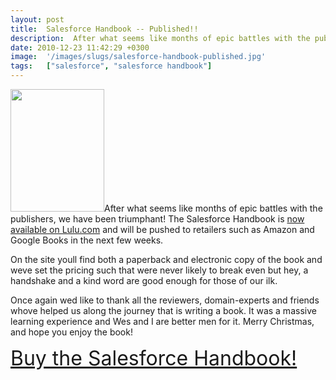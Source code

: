 ```yaml
---
layout: post
title:  Salesforce Handbook -- Published!!
description:  After what seems like months of epic battles with the publishers, we have been triumphant! The Salesforce Handbook is now available on Lulu.com and will be pushed to retailers such as Amazon and Google Books in the next few weeks. On the site youll find both a paperback and electronic copy of the book and weve set the pricing such that were never likely to break even  but hey, a handshake and a kind word are good enough for those of our ilk. Once again wed like to thank all the reviewers, 
date: 2010-12-23 11:42:29 +0300
image:  '/images/slugs/salesforce-handbook-published.jpg'
tags:   ["salesforce", "salesforce handbook"]
---
```

<p><a href="http://res.cloudinary.com/blog-jeffdouglas-com/image/upload/v1400327905/salesforce-handbook-cover1_dcrwmd.png"><img src="http://res.cloudinary.com/blog-jeffdouglas-com/image/upload/v1400327905/salesforce-handbook-cover1_dcrwmd.png" alt="" title="salesforce-handbook-cover1.png" width="150" height="196" class="alignleft size-full wp-image-3277" /></a>After what seems like months of epic battles with the publishers, we have been triumphant! The Salesforce Handbook is <a href="http://www.lulu.com/spotlight/salesforcehandbook" target="_blank">now available on Lulu.com</a> and will be pushed to retailers such as Amazon and Google Books in the next few weeks.</p>
<p>On the site youll find both a paperback and electronic copy of the book and weve set the pricing such that were never likely to break even  but hey, a handshake and a kind word are good enough for those of our ilk.</p>
<p>Once again wed like to thank all the reviewers, domain-experts and friends whove helped us along the journey that is writing a book. It was a massive learning experience and Wes and I are better men for it. Merry Christmas, and hope you enjoy the book!</p>
<p><a href="http://www.lulu.com/spotlight/salesforcehandbook" target="_blank" style="font-size:24pt">Buy the Salesforce Handbook!</a></p>

